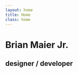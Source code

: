 ```yaml
---
layout: home
title: Home
class: home
---
```


<h1 id="fittext" class="animated fadeIn">Brian Maier Jr.</h1> 
<h2 class="animated slideInLeft">designer / developer</h2> 

<a class="animated bounce" href="#craftsman"><span class="icon-arrow-down"></span></a> 

